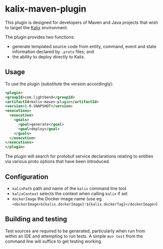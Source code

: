 # kalix-maven-plugin

This plugin is designed for developers of Maven and Java projects that wish to target the
[Kalix](https://docs.kalix.io) environment.

The plugin provides two functions:

* generate templated source code from entity, command, event and state information declared by `.proto` files; and
* the ability to deploy directly to Kalix.

## Usage

To use the plugin (substitute the version accordingly):

```xml
<plugin>
<groupId>com.lightbend</groupId>
<artifactId>kalix-maven-plugin</artifactId>
<version>1.0-SNAPSHOT</version>
<executions>
  <execution>
    <goals>
      <goal>generate</goal>
      <goal>deploy</goal>
    </goals>
  </execution>
</executions>
</plugin>
```

The plugin will search for protobuf service declarations relating to entities via various proto options
that have been introduced.

## Configuration

- `kalixPath` path and name of the `kalix` command line tool
- `kalixContext` selects the context when calling `kalix` if set
- `dockerImage` the Docker image name (use eg. `<dockerImage>${kalix.dockerImage}:${kalix.dockerTag}</dockerImage>`)

## Building and testing

Test sources are required to be generated, particularly when run from within an IDE and attempting to run tests. A simple
`mvn test` from the command line will suffice to get testing working.
